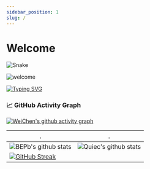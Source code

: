 ```yaml
---
sidebar_position: 1
slug: /
---
```


# Welcome

![Snake](/img/snake.svg)

![welcome](https://minimalistic-wallpaper.demolab.com/?random)

[![Typing SVG](https://readme-typing-svg.demolab.com?font=Pangolin&weight=700&duration=2000&pause=1000&color=FF5B19&background=FFFFFF&center=true&vCenter=true&width=435&height=40&lines=A+fullstack+developer+at+Taiwan;Use+React+for+frontend;Python+or+NodeJs+for+backend)](https://git.io/typing-svg)

<!--   GitHub stats graph -->

### 📈 GitHub Activity Graph

[![WeiChen's github activity graph](https://github-readme-activity-graph.vercel.app/graph?username=weichen-lin&theme=react)](https://github.com/ashutosh00710/github-readme-activity-graph)

| .                                                                                                                                              | .                                                                                                                                |
| ---------------------------------------------------------------------------------------------------------------------------------------------- | -------------------------------------------------------------------------------------------------------------------------------- |
| ![BEPb's github stats](https://github-readme-stats.vercel.app/api?username=weichen-lin&show_icons=true&theme=radical&include_all_commits=true) | ![Quiec's github stats](https://github-readme-stats.vercel.app/api/top-langs/?username=weichen-lin&theme=radical&layout=compact) |
| [![GitHub Streak](https://streak-stats.demolab.com?user=weichen-lin&theme=blueberry&hide_border=true)](https://git.io/streak-stats)            |

<!--   profile-green-animate -->

<!-- ![](./profile-3d-contrib/profile-green-animate.svg) -->

<!--   grid-snake -->

<!-- ![](https://github.com/BEPb/BEPb/blob/output/github-contribution-grid-snake.svg) -->

<!--   skyline
<a href="https://skyline.github.com/BEPb/2022"><img src="./assets/2022.gif" alt="" width="auto" height="auto" /></a>
-->
